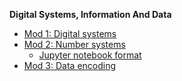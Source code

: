 __Digital Systems, Information And Data__

- [Mod 1: Digital systems](./ds.md)
- [Mod 2: Number systems](./num.md)
  - [Jupyter notebook format](https://nbviewer.org/github/ufidon/cd/mod1/src/num.ipynb)
- [Mod 3: Data encoding](./de.md)